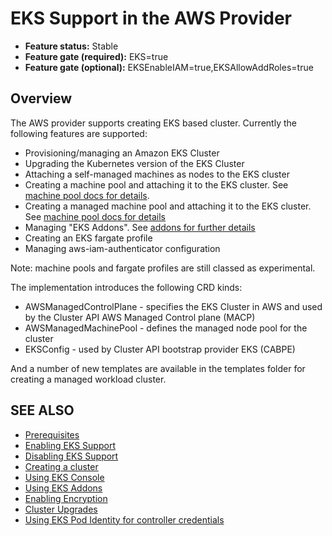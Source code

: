 # EKS Support in the AWS Provider

- **Feature status:** Stable
- **Feature gate (required):** EKS=true
- **Feature gate (optional):** EKSEnableIAM=true,EKSAllowAddRoles=true

## Overview

The AWS provider supports creating EKS based cluster. Currently the following features are supported:

- Provisioning/managing an Amazon EKS Cluster
- Upgrading the Kubernetes version of the EKS Cluster
- Attaching a self-managed machines as nodes to the EKS cluster
- Creating a machine pool and attaching it to the EKS cluster. See [machine pool docs for details](../machinepools.md).
- Creating a managed machine pool and attaching it to the EKS cluster. See [machine pool docs for details](../machinepools.md)
- Managing "EKS Addons". See [addons for further details](./addons.md)
- Creating an EKS fargate profile
- Managing aws-iam-authenticator configuration

Note: machine pools and fargate profiles are still classed as experimental.

The implementation introduces the following CRD kinds:

- AWSManagedControlPlane - specifies the EKS Cluster in AWS and used by the Cluster API AWS Managed Control plane (MACP)
- AWSManagedMachinePool - defines the managed node pool for the cluster
- EKSConfig - used by Cluster API bootstrap provider EKS (CABPE)

And a number of new templates are available in the templates folder for creating a managed workload cluster.

## SEE ALSO

- [Prerequisites](prerequisites.md)
- [Enabling EKS Support](enabling.md)
- [Disabling EKS Support](disabling.md)
- [Creating a cluster](creating-a-cluster.md)
- [Using EKS Console](eks-console.md)
- [Using EKS Addons](addons.md)
- [Enabling Encryption](encryption.md)
- [Cluster Upgrades](cluster-upgrades.md)
- [Using EKS Pod Identity for controller credentials](eks-pod-identity.md)

